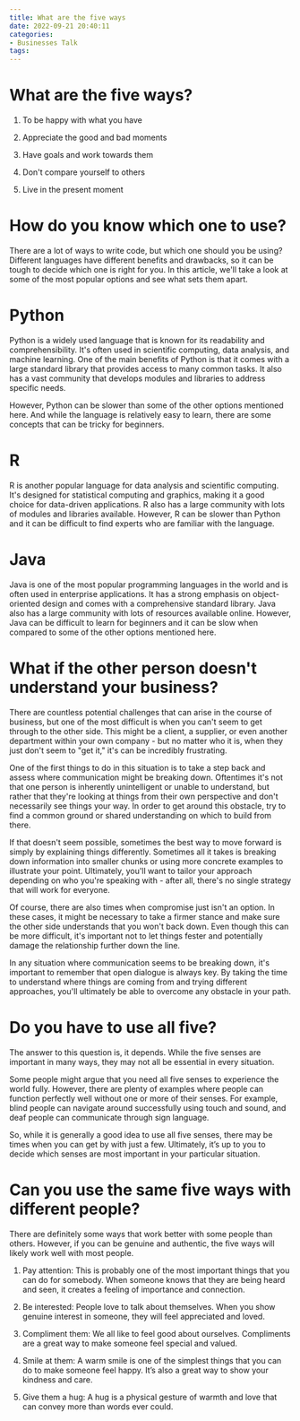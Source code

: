 ```yaml
---
title: What are the five ways
date: 2022-09-21 20:40:11
categories:
- Businesses Talk
tags:
---
```



#  What are the five ways?

1. To be happy with what you have

2. Appreciate the good and bad moments

3. Have goals and work towards them

4. Don't compare yourself to others
5. Live in the present moment

#  How do you know which one to use?

There are a lot of ways to write code, but which one should you be using? Different languages have different benefits and drawbacks, so it can be tough to decide which one is right for you. In this article, we'll take a look at some of the most popular options and see what sets them apart.

# Python

Python is a widely used language that is known for its readability and comprehensibility. It's often used in scientific computing, data analysis, and machine learning. One of the main benefits of Python is that it comes with a large standard library that provides access to many common tasks. It also has a vast community that develops modules and libraries to address specific needs.

However, Python can be slower than some of the other options mentioned here. And while the language is relatively easy to learn, there are some concepts that can be tricky for beginners.

# R

R is another popular language for data analysis and scientific computing. It's designed for statistical computing and graphics, making it a good choice for data-driven applications. R also has a large community with lots of modules and libraries available. However, R can be slower than Python and it can be difficult to find experts who are familiar with the language.

# Java

Java is one of the most popular programming languages in the world and is often used in enterprise applications. It has a strong emphasis on object-oriented design and comes with a comprehensive standard library. Java also has a large community with lots of resources available online. However, Java can be difficult to learn for beginners and it can be slow when compared to some of the other options mentioned here.

#  What if the other person doesn't understand your business?

There are countless potential challenges that can arise in the course of business, but one of the most difficult is when you can't seem to get through to the other side. This might be a client, a supplier, or even another department within your own company - but no matter who it is, when they just don't seem to "get it," it's can be incredibly frustrating.

One of the first things to do in this situation is to take a step back and assess where communication might be breaking down. Oftentimes it's not that one person is inherently unintelligent or unable to understand, but rather that they're looking at things from their own perspective and don't necessarily see things your way. In order to get around this obstacle, try to find a common ground or shared understanding on which to build from there.

If that doesn't seem possible, sometimes the best way to move forward is simply by explaining things differently. Sometimes all it takes is breaking down information into smaller chunks or using more concrete examples to illustrate your point. Ultimately, you'll want to tailor your approach depending on who you're speaking with - after all, there's no single strategy that will work for everyone.

Of course, there are also times when compromise just isn't an option. In these cases, it might be necessary to take a firmer stance and make sure the other side understands that you won't back down. Even though this can be more difficult, it's important not to let things fester and potentially damage the relationship further down the line.

In any situation where communication seems to be breaking down, it's important to remember that open dialogue is always key. By taking the time to understand where things are coming from and trying different approaches, you'll ultimately be able to overcome any obstacle in your path.

#  Do you have to use all five?

The answer to this question is, it depends. While the five senses are important in many ways, they may not all be essential in every situation.

Some people might argue that you need all five senses to experience the world fully. However, there are plenty of examples where people can function perfectly well without one or more of their senses. For example, blind people can navigate around successfully using touch and sound, and deaf people can communicate through sign language.

So, while it is generally a good idea to use all five senses, there may be times when you can get by with just a few. Ultimately, it’s up to you to decide which senses are most important in your particular situation.

#  Can you use the same five ways with different people?

There are definitely some ways that work better with some people than others. However, if you can be genuine and authentic, the five ways will likely work well with most people.

1. Pay attention: This is probably one of the most important things that you can do for somebody. When someone knows that they are being heard and seen, it creates a feeling of importance and connection.

2. Be interested: People love to talk about themselves. When you show genuine interest in someone, they will feel appreciated and loved.

3. Compliment them: We all like to feel good about ourselves. Compliments are a great way to make someone feel special and valued.

4. Smile at them: A warm smile is one of the simplest things that you can do to make someone feel happy. It’s also a great way to show your kindness and care.

5. Give them a hug: A hug is a physical gesture of warmth and love that can convey more than words ever could.